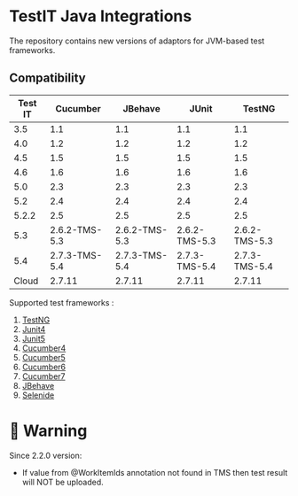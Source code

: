 # TestIT Java Integrations
The repository contains new versions of adaptors for JVM-based test frameworks.

## Compatibility

| Test IT | Cucumber      | JBehave       | JUnit         | TestNG        |
|---------|---------------|---------------|---------------|---------------|
| 3.5     | 1.1           | 1.1           | 1.1           | 1.1           |
| 4.0     | 1.2           | 1.2           | 1.2           | 1.2           |
| 4.5     | 1.5           | 1.5           | 1.5           | 1.5           |
| 4.6     | 1.6           | 1.6           | 1.6           | 1.6           |
| 5.0     | 2.3           | 2.3           | 2.3           | 2.3           |
| 5.2     | 2.4           | 2.4           | 2.4           | 2.4           |
| 5.2.2   | 2.5           | 2.5           | 2.5           | 2.5           |
| 5.3     | 2.6.2-TMS-5.3 | 2.6.2-TMS-5.3 | 2.6.2-TMS-5.3 | 2.6.2-TMS-5.3 |
| 5.4     | 2.7.3-TMS-5.4 | 2.7.3-TMS-5.4 | 2.7.3-TMS-5.4 | 2.7.3-TMS-5.4 |
| Cloud   | 2.7.11        | 2.7.11        | 2.7.11        | 2.7.11        |



Supported test frameworks :
 1. [TestNG](https://github.com/testit-tms/adapters-java/tree/main/testit-adapter-testng)
 2. [Junit4](https://github.com/testit-tms/adapters-java/tree/main/testit-adapter-junit4)
 3. [Junit5](https://github.com/testit-tms/adapters-java/tree/main/testit-adapter-junit5)
 4. [Cucumber4](https://github.com/testit-tms/adapters-java/tree/main/testit-adapter-cucumber4)
 5. [Cucumber5](https://github.com/testit-tms/adapters-java/tree/main/testit-adapter-cucumber5)
 6. [Cucumber6](https://github.com/testit-tms/adapters-java/tree/main/testit-adapter-cucumber6)
 7. [Cucumber7](https://github.com/testit-tms/adapters-java/tree/main/testit-adapter-cucumber7)
 8. [JBehave](https://github.com/testit-tms/adapters-java/tree/main/testit-adapter-jbehave)
 9. [Selenide](https://github.com/testit-tms/adapters-java/tree/main/testit-adapter-selenide)

# 🚀 Warning
Since 2.2.0 version:
- If value from @WorkItemIds annotation not found in TMS then test result will NOT be uploaded.

